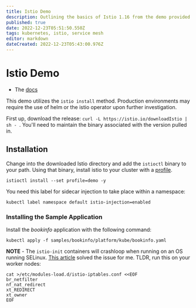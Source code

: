 ```yaml
---
title: Istio Demo
description: Outlining the basics of Istio 1.16 from the demo provided in their documentation.
published: true
date: 2022-12-23T05:51:50.550Z
tags: kubernetes, istio, service mesh
editor: markdown
dateCreated: 2022-12-23T05:43:00.976Z
---
```


# Istio Demo

- The [docs](https://istio.io/latest/docs/setup/getting-started/)

This demo utilizes the `istio install` method. Production environments may require the use of helm or the istio operator upon further investigation. 

First up, download the release: `curl -L https://istio.io/downloadIstio | sh -
`. You'll need to maintain the binary associated with the version pulled in. 

## Installation

Change into the downloaded Istio directory and add the `istioctl` binary to your path. Using that binary, install istio to your cluster with a [profile](https://istio.io/latest/docs/setup/additional-setup/config-profiles/).

```
istioctl install --set profile=demo -y
```

You need this label for sidecar injection to take place within a namespace: 

```
kubectl label namespace default istio-injection=enabled
```

### Installing the Sample Application

Install the *bookinfo* application with the following command:

```
kubectl apply -f samples/bookinfo/platform/kube/bookinfo.yaml
```

**NOTE** - The `istio-init` containers will crashloop when running on an OS running SELinux. [This article](https://www.suse.com/support/kb/doc/?id=000020241) solved the issue for me. TLDR, run this on your worker nodes:

```
cat >/etc/modules-load.d/istio-iptables.conf <<EOF
br_netfilter
nf_nat_redirect
xt_REDIRECT
xt_owner
EOF
```

